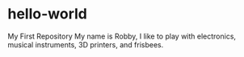 # hello-world
My First Repository
My name is Robby, I like to play with electronics, musical instruments, 3D printers, and frisbees.
